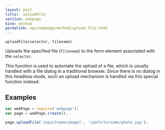 ```yaml
---
layout: post
title:  uploadFile
section: webpage
kind: method
permalink: api/webpage/method/upload-file.html
---
```


`uploadFile(selector, filename)`

Uploads the specified file (`filename`) to the form element associated with the `selector`.

This function is used to automate the upload of a file, which is usually handled with a file dialog in a traditional browser. Since there is no dialog in this headless mode, such an upload mechanism is handled via this special function instead.

## Examples

```javascript
var webPage = require('webpage');
var page = webPage.create();

page.uploadFile('input[name=image]', '/path/to/some/photo.jpg');
```








